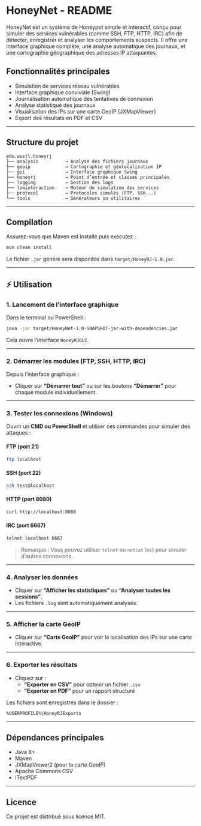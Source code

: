 # HoneyNet - README

HoneyNet est un système de Honeypot simple et interactif, conçu pour simuler des services vulnérables (comme SSH, FTP, HTTP, IRC) afin de détecter, enregistrer et analyser les comportements suspects. Il offre une interface graphique complète, une analyse automatique des journaux, et une cartographie géographique des adresses IP attaquantes.

## Fonctionnalités principales
- Simulation de services réseau vulnérables
- Interface graphique conviviale (Swing)
- Journalisation automatique des tentatives de connexion
- Analyse statistique des journaux
- Visualisation des IPs sur une carte GeoIP (JXMapViewer)
- Export des résultats en PDF et CSV

---

## Structure du projet
```
edu.wustl.honeyrj
├── analysis          → Analyse des fichiers journaux
├── geoip             → Cartographie et géolocalisation IP
├── gui               → Interface graphique Swing
├── honeyrj           → Point d’entrée et classes principales
├── logging           → Gestion des logs
├── lowinteraction    → Moteur de simulation des services
├── protocol          → Protocoles simulés (FTP, SSH...)
└── tools             → Générateurs ou utilitaires
```

---

## Compilation
Assurez-vous que Maven est installé puis exécutez :

```bash
mvn clean install
```

Le fichier `.jar` généré sera disponible dans `target/HoneyRJ-1.0.jar`.

---

## ⚡ Utilisation

### 1. **Lancement de l’interface graphique**
Dans le terminal ou PowerShell :

```bash
java -jar target/HoneyNet-1.0-SNAPSHOT-jar-with-dependencies.jar
```

Cela ouvre l’interface `HoneyRJGUI`.

---

### 2. **Démarrer les modules (FTP, SSH, HTTP, IRC)**
Depuis l’interface graphique :

- Cliquer sur **“Démarrer tout”** ou sur les boutons **“Démarrer”** pour chaque module individuellement.

---

### 3. **Tester les connexions (Windows)**

Ouvrir un **CMD ou PowerShell** et utiliser ces commandes pour simuler des attaques :

#### FTP (port 21)
```bash
ftp localhost
```

#### SSH (port 22)
```bash
ssh test@localhost
```

#### HTTP (port 8080)
```bash
curl http://localhost:8080
```

#### IRC (port 6667)
```bash
telnet localhost 6667
```

> Remarque : Vous pouvez utiliser `telnet` ou `netcat` (`nc`) pour simuler d'autres connexions.

---

### 4. **Analyser les données**
- Cliquer sur **“Afficher les statistiques”** ou **“Analyser toutes les sessions”**.
- Les fichiers `.log` sont automatiquement analysés.

---

### 5. **Afficher la carte GeoIP**
- Cliquer sur **“Carte GeoIP”** pour voir la localisation des IPs sur une carte interactive.

---

### 6. **Exporter les résultats**
- Cliquez sur :
    - **“Exporter en CSV”** pour obtenir un fichier `.csv`
    - **“Exporter en PDF”** pour un rapport structuré

Les fichiers sont enregistrés dans le dossier :
```bash
%USERPROFILE%\HoneyRJExports
```

---

## Dépendances principales
- Java 8+
- Maven
- JXMapViewer2 (pour la carte GeoIP)
- Apache Commons CSV
- iTextPDF

---

## Licence
Ce projet est distribué sous licence MIT.
